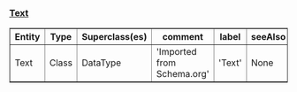 ## <h3><a href="https://schema.org/Text">Text</a></h3><table border="1" class="dataframe">
  <thead>
    <tr style="text-align: center;">
      <th>Entity</th>
      <th>Type</th>
      <th>Superclass(es)</th>
      <th>comment</th>
      <th>label</th>
      <th>seeAlso</th>
    </tr>
  </thead>
  <tbody>
    <tr>
      <td>Text</td>
      <td>Class</td>
      <td>DataType</td>
      <td>'Imported from Schema.org'</td>
      <td>'Text'</td>
      <td>None</td>
    </tr>
  </tbody>
</table>